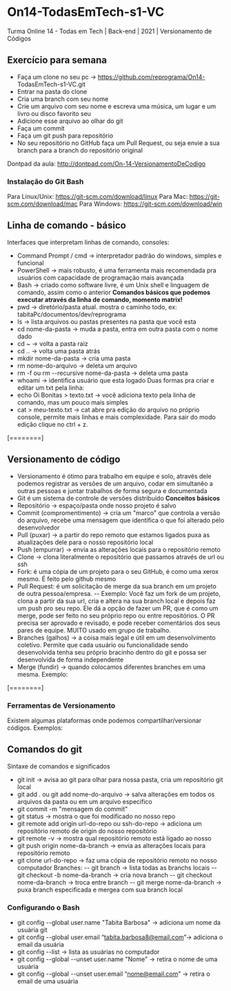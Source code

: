 # On14-TodasEmTech-s1-VC
Turma Online 14 - Todas em Tech | Back-end | 2021 | Versionamento de Códigos

## Exercício para semana
- Faça um clone no seu pc -> https://github.com/reprograma/On14-
TodasEmTech-s1-VC.git
- Entrar na pasta do clone
- Cria uma branch com seu nome
- Crie um arquivo com seu nome e escreva uma música, um lugar e um livro
ou disco favorito seu
- Adicione esse arquivo ao olhar do git
- Faça um commit
- Faça um git push para  repositório
- No seu repositório no GitHub faça um Pull Request, ou seja
envie a sua branch para a branch do repositório original

Dontpad da aula: http://dontpad.com/On-14-VersionamentoDeCodigo

### Instalação do Git Bash
Para Linux/Unix: https://git-scm.com/download/linux
Para Mac: https://git-scm.com/download/mac
Para Windows: https://git-scm.com/download/win

## Linha de comando - básico
Interfaces que interpretam linhas de comando, consoles:
- Command Prompt / cmd -> interpretador padrão do windows, simples e funcional
- PowerShell -> mais robusto, é uma ferramenta  mais recomendada pra usuários com capacidade de programação mais avançada
- Bash -> criado como software livre, é um Unix shell e linguagem de comando, assim como o anterior
**Comandos básicos que podemos executar através da linha de comando, momento matrix!**
- pwd -> diretório/pasta atual. mostra o caminho todo, ex: tabitaPc/documentos/dev/reprograma
- ls -> lista arquivos ou pastas presentes na pasta que você esta
- cd nome-da-pasta -> muda a pasta, entra em outra pasta com o nome dado
- cd ~ -> volta a pasta raiz
- cd .. -> volta uma pasta atrás
- mkdir nome-da-pasta -> cria uma pasta
- rm nome-do-arquivo -> deleta um arquivo
- rm -f ou rm --recursive nome-da-pasta -> deleta uma pasta
- whoami -> identifica usuário que esta logado 
Duas formas pra criar e editar um txt pela linha: 
- echo Oi Bonitas > texto.txt -> você adiciona texto pela linha de comando, mas um pouco mais simples
- cat > meu-texto.txt -> cat abre pra edição do arquivo no próprio console, permite mais linhas e mais complexidade. Para sair do modo edição clique no ctrl + z.

[========]

## Versionamento de código
- Versionamento é ótimo para trabalho em equipe e solo, através dele podemos registrar as versões de um arquivo, codar em simultanêo a outras pessoas e juntar trabalhos de forma segura e documentada
- Git é um sistema de controle de versões distribuído
**Conceitos básicos**
- Repositório -> espaço/pasta onde nosso projeto é salvo
- Commit (compromentimento) -> cria um "marco" que controla a versão do arquivo, recebe uma mensagem que identifica o que foi alterado pelo desenvolvedor
- Pull (puxar) -> a partir do repo remoto que estamos ligados puxa as atualizações dele para o nosso repositório local
- Push (empurrar) -> envia as alterações locais para o repositório remoto
- Clone -> clona literalmente o repositório que passamos através de url ou ssh
- Fork: é uma cópia de um projeto para o seu GitHub, é como uma xerox mesmo. É feito pelo github mesmo
- Pull Request: é um solicitação de merge da sua branch em um projeto de outra pessoa/empresa.
-- Exemplo: Você faz um fork de um projeto, clona a partir da sua url, cria e altera na sua branch local e depois faz um push pro seu repo. Ele dá a opção de fazer um PR, que é como um merge, pode ser feito no seu próprio repo ou entre repositórios. O PR precisa ser aprovado e revisado, e pode receber comentários dos seus pares de equipe. MUITO usado em grupo de trabalho.
- Branches (galhos) -> a coisa mais legal e útil em um desenvolvimento coletivo. Permite que cada usuário ou funcionalidade sendo desenvolvida tenha seu próprio bracinho dentro do git e possa ser desenvolvida de forma independente
- Merge (fundir) -> quando colocamos diferentes branches em uma mesma. Exemplo:



[========]

### Ferramentas de Versionamento
Existem algumas plataformas onde podemos compartilhar/versionar códigos. Exemplos:



## Comandos do git
Sintaxe de comandos e significados 
- git init -> avisa ao git para olhar para nossa pasta, cria um repositório git local
- git add . ou git add nome-do-arquivo -> salva alterações em todos os arquivos da pasta ou em um arquivo especifico
- git commit -m "mensagem do commit" 
- git status -> mostra o que foi modificado no nosso repo
- git remote add origin url-do-repo ou ssh-do-repo -> adiciona um repositório remoto de origin do nosso repositório
- git remote -v -> mostra qual repositório remoto está ligado ao nosso
- git push origin nome-da-branch -> envia as alterações locais para repositório remoto
- git clone url-do-repo -> faz uma cópia de repositório remoto no nosso computador
Branches:
-- git branch -> lista todas as branchs locais
-- git checkout -b nome-da-branch -> cria nova branch
-- git checkout nome-da-branch -> troca entre branch
-- git merge nome-da-branch -> puxa branch especificada e mergea com sua branch local

### Configurando o Bash
- git config --global user.name "Tabita Barbosa" -> adiciona um nome da usuária git
- git config --global user.email “tabita.barbosa8@email.com”-> adiciona o email da usuária
- git config --list -> lista as usuárias no computador
- git config --global --unset user.name "Nome" -> retira o nome de uma usuária
- git config --global --unset user.email “nome@email.com” -> retira o email de uma usuária
